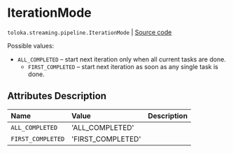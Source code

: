 # IterationMode
`toloka.streaming.pipeline.IterationMode` | [Source code](https://github.com/Toloka/toloka-kit/blob/v1.2.3/src/streaming/pipeline.py#L70)

Possible values:


* `ALL_COMPLETED` – start next iteration only when all current tasks are done.
    * `FIRST_COMPLETED` – start next iteration as soon as any single task is done.

## Attributes Description

| Name | Value | Description |
| :------| :-----------| :----------| 
`ALL_COMPLETED`|'ALL_COMPLETED'|
`FIRST_COMPLETED`|'FIRST_COMPLETED'|
